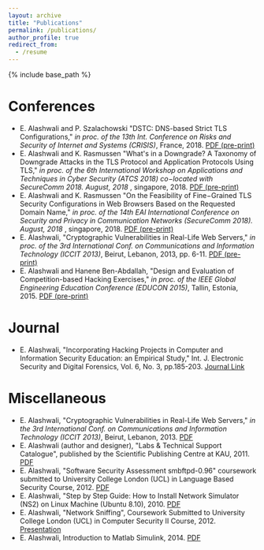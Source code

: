 ```yaml
---
layout: archive
title: "Publications"
permalink: /publications/
author_profile: true
redirect_from:
  - /resume
---
```


{% include base_path %}

Conferences
======
* E. Alashwali and P. Szalachowski "DSTC: DNS-based Strict TLS Configurations," <i> in proc. of the 13th Int. Conference on Risks and Security of Internet and Systems (CRISIS)</i>, France, 2018. <a href = "alashwali_and_szalachowski_dstc_camera_ready.pdf">PDF (pre-print)</a>
* E. Alashwali and K. Rasmussen "What's in a Downgrade? A Taxonomy of Downgrade Attacks in the TLS Protocol and Application Protocols Using TLS," <i>in proc. of the 6th International Workshop on Applications and Techniques in Cyber Security (ATCS 2018) co−located with SecureComm 2018. August‚ 2018 </i>, singapore, 2018. <a href="downgrade-taxonomy-18.pdf">PDF (pre-print)</a>
* E. Alashwali and K. Rasmussen "On the Feasibility of Fine−Grained TLS Security Configurations in Web Browsers Based on the Requested Domain Name," <i>in proc. of the 14th EAI International Conference on Security and Privacy in Communication Networks (SecureComm 2018). August‚ 2018 </i>, singapore, 2018. <a href="fine-grained-tls-securecomm18.pdf">PDF (pre-print)</a>
* E. Alashwali, "Cryptographic Vulnerabilities in Real-Life Web Servers," <i>in proc. of the 3rd International Conf. on Communications and Information Technology (ICCIT 2013)</i>, Beirut, Lebanon, 2013, pp. 6-11. <a href="ccit_paper_2012.pdf">PDF (pre-print)</a>
* E. Alashwali and Hanene Ben-Abdallah, "Design and Evaluation of Competition-based Hacking Exercises," <i> in proc. of the IEEE Global Engineering Education Conference (EDUCON 2015)</i>, Tallin, Estonia, 2015. <a href="competition_based_hacking_exercises.pdf">PDF (pre-print) </a>

Journal
======
* E. Alashwali, "Incorporating Hacking Projects in Computer and Information Security Education: an Empirical Study," Int. J. Electronic Security and Digital Forensics, Vol. 6, No. 3, pp.185-203. <a href="http://www.inderscienceonline.com/doi/abs/10.1504/IJESDF.2014.064406">Journal Link</a>

Miscellaneous
======
* E. Alashwali, "Cryptographic Vulnerabilities in Real-Life Web Servers," <i> in the 3rd International Conf. on Communications and Information Technology (ICCIT 2013)</i>, Beirut, Lebanon, 2013. <a href="ccit_poster_2012.pdf">PDF</a>
* E. Alashwali (author and designer), "Labs & Technical Support Catalogue", published by the Scientific Publishing Centre at KAU, 2011. <a href="catalogue_2010_A5size_ver5.pdf">PDF</a>
* E. Alashwali, "Software Security Assessment smbftpd-0.96" coursework submitted to University College London (UCL) in Language Based Security Course, 2012. <a href="security_assesment.pdf">PDF</a>
* E. Alashwali, "Step by Step Guide: How to Install Network Simulator (NS2) on Linux Machine (Ubuntu 8.10), 2010. <a href="ns2.pdf">PDF</a>
* E. Alashwali, "Network Sniffing", Coursework Submitted to University College London (UCL) in Computer Security II Course, 2012. <a href="network_sniffing_ver5.pdf">Presentation</a>
* E. Alashwali, Introduction to Matlab Simulink, 2014. <a href="intro_simulink.pdf">PDF</a>

